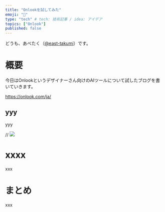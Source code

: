 ```yaml
---
title: "Onlookを試してみた"
emoji: "📱"
type: "tech" # tech: 技術記事 / idea: アイデア
topics: ["Onlook"]
published: false
---
```


どうも、あべたく（[@east-takumi](https://x.com/east_takumi)）です。

# 概要
今日はOnlookというデザイナーさん向けのAIツールについて試したブログを書いていきます。

https://onlook.com/ja/

## yyy
yyy

// ![](/images/2502-tried-onlook/)

# xxxx
xxx

# まとめ
xxx

